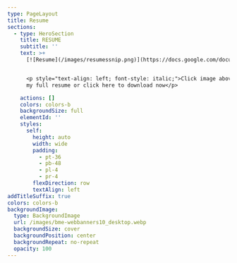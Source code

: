 ```yaml
---
type: PageLayout
title: Resume
sections:
  - type: HeroSection
    title: RESUME
    subtitle: ''
    text: >+
      [![Resume](/images/resumessnip.png)](https://docs.google.com/document/d/1r5iTEUh1yH7_5LLFVVpINVvuYnWxt2r1/preview?tab=t.0)


      <p style="text-align: left; font-style: italic;">Click image above to view
      my full resume or click here to download now</p> 

    actions: []
    colors: colors-b
    backgroundSize: full
    elementId: ''
    styles:
      self:
        height: auto
        width: wide
        padding:
          - pt-36
          - pb-48
          - pl-4
          - pr-4
        flexDirection: row
        textAlign: left
addTitleSuffix: true
colors: colors-b
backgroundImage:
  type: BackgroundImage
  url: /images/bme-webbanners10_desktop.webp
  backgroundSize: cover
  backgroundPosition: center
  backgroundRepeat: no-repeat
  opacity: 100
---
```


